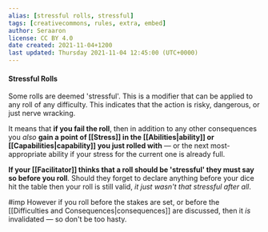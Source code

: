 ```yaml
---
alias: [stressful rolls, stressful]
tags: [creativecommons, rules, extra, embed]
author: Seraaron
license: CC BY 4.0
date created: 2021-11-04+1200
last updated: Thursday 2021-11-04 12:45:00 (UTC+0000)
---
```


#### Stressful Rolls

Some rolls are deemed 'stressful'. This is a modifier that can be applied to any roll of any difficulty. This indicates that the action is risky, dangerous, or just nerve wracking.

It means that **if you fail the roll**, then in addition to any other consequences you *also* **gain a point of [[Stress]] in the [[Abilities|ability]] or [[Capabilities|capability]] you just rolled with** — or the next most-appropriate ability if your stress for the current one is already full. 

**If your [[Facilitator]] thinks that a roll should be 'stressful' they must say so before you roll**. Should they forget to declare anything before your dice hit the table then your roll is still valid, *it just wasn't that stressful after all*.

#imp However if you roll before the stakes are set, or before the [[Difficulties and Consequences|consequences]] are discussed, then it *is* invalidated — so don't be too hasty.